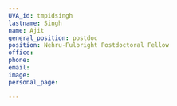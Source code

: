 ```yaml
---
UVA_id: tmpidsingh
lastname: Singh
name: Ajit
general_position: postdoc
position: Nehru-Fulbright Postdoctoral Fellow
office:
phone: 
email: 
image: 
personal_page:

---
```

